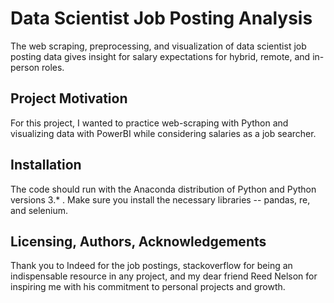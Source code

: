 # Data Scientist Job Posting Analysis
The web scraping, preprocessing, and visualization of data scientist job posting data gives insight for salary expectations for hybrid, remote, and in-person roles.

## Project Motivation
For this project, I wanted to practice web-scraping with Python and visualizing data with PowerBI while considering salaries as a job searcher.

## Installation <a name="installation"></a>

The code should run with the Anaconda distribution of Python and Python versions 3.* . Make sure you install the necessary libraries -- pandas, re, and selenium.

## Licensing, Authors, Acknowledgements
Thank you to Indeed for the job postings, stackoverflow for being an indispensable resource in any project, and my dear friend Reed Nelson for inspiring me with his commitment to personal projects and growth.
